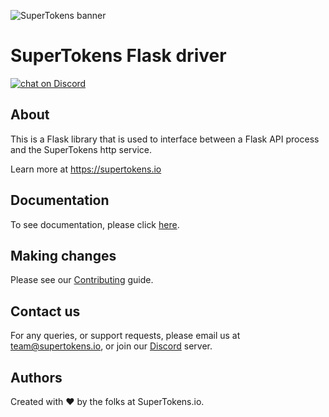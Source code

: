 ![SuperTokens banner](https://raw.githubusercontent.com/supertokens/supertokens-logo/master/images/Artboard%20%E2%80%93%2027%402x.png)

# SuperTokens Flask driver

<a href="https://supertokens.io/discord">
<img src="https://img.shields.io/discord/603466164219281420.svg?logo=discord"
    alt="chat on Discord"></a>
    
## About
This is a Flask library that is used to interface between a Flask API process and the SuperTokens http service.

Learn more at https://supertokens.io

## Documentation
To see documentation, please click [here](https://supertokens.io/docs/flask/installation).

## Making changes
Please see our [Contributing](https://github.com/supertokens/supertokens-flask/blob/master/CONTRIBUTING.md) guide.

## Contact us
For any queries, or support requests, please email us at team@supertokens.io, or join our [Discord](supertokens.io/discord) server.

## Authors
Created with :heart: by the folks at SuperTokens.io.